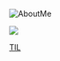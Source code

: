 ![AboutMe](https://user-images.githubusercontent.com/37360920/123388422-bd8ecc00-d5d3-11eb-8bfd-1e5b7486b4cb.gif)


<!-- ### Hi there 👋 -->

<!--
**pjh6954/pjh6954** is a ✨ _special_ ✨ repository because its `README.md` (this file) appears on your GitHub profile.

Here are some ideas to get you started:

- 🔭 I’m currently working on ...
- 🌱 I’m currently learning ...
- 👯 I’m looking to collaborate on ...
- 🤔 I’m looking for help with ...
- 💬 Ask me about ...
- 📫 How to reach me: ...
- 😄 Pronouns: ...
- ⚡ Fun fact: ...
-->


![](https://komarev.com/ghpvc/?username=pjh6954&color=blueviolet&label=PROFILE+VIEWS)
<!-- https://github.com/antonkomarev/github-profile-views-counter -->

[TIL](https://wild-wizard-7bf.notion.site/TIL-c79558c7443d449daad568ca4467e038)
